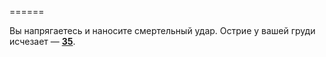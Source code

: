 ======

Вы напрягаетесь и наносите смертельный удар. Острие у вашей груди исчезает — [**35**](#n_35).

